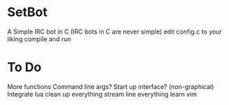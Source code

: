 SetBot
======

A Simple IRC bot in C
(IRC bots in C are never simple)
edit config.c to your liking compile and run

To Do
=====
More functions
Command line args?
Start up interface? (non-graphical)
Integrate lua
clean up everything
stream line everything
learn vim
